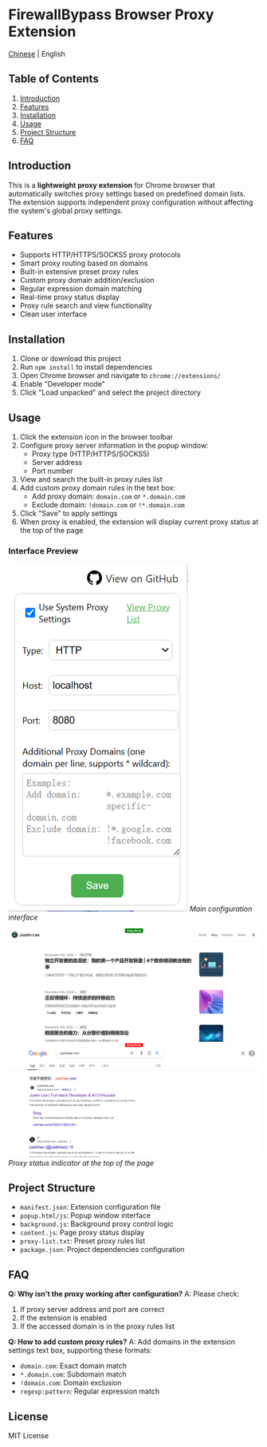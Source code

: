 # FirewallBypass Browser Proxy Extension
[Chinese](./README.zh.md) | English
## Table of Contents
1. [Introduction](#introduction)
2. [Features](#features)
3. [Installation](#installation)
4. [Usage](#usage)
5. [Project Structure](#project-structure)
6. [FAQ](#faq)

## Introduction

This is a **lightweight proxy extension** for Chrome browser that automatically switches proxy settings based on predefined domain lists. The extension supports independent proxy configuration without affecting the system's global proxy settings.

## Features

- Supports HTTP/HTTPS/SOCKS5 proxy protocols
- Smart proxy routing based on domains
- Built-in extensive preset proxy rules
- Custom proxy domain addition/exclusion
- Regular expression domain matching
- Real-time proxy status display
- Proxy rule search and view functionality
- Clean user interface

## Installation

1. Clone or download this project
2. Run `npm install` to install dependencies
3. Open Chrome browser and navigate to `chrome://extensions/`
4. Enable "Developer mode"
5. Click "Load unpacked" and select the project directory

## Usage

1. Click the extension icon in the browser toolbar
2. Configure proxy server information in the popup window:
   - Proxy type (HTTP/HTTPS/SOCKS5)
   - Server address
   - Port number
3. View and search the built-in proxy rules list
4. Add custom proxy domain rules in the text box:
   - Add proxy domain: `domain.com` or `*.domain.com`
   - Exclude domain: `!domain.com` or `!*.domain.com`
5. Click "Save" to apply settings
6. When proxy is enabled, the extension will display current proxy status at the top of the page

### Interface Preview

![Extension Popup](./images/popup.png)
*Main configuration interface*

![Proxy Status Display](./images/no-proxy-indicate.png)
![Proxy Status Display](./images/proxy-indicate.png)
*Proxy status indicator at the top of the page*

## Project Structure

- `manifest.json`: Extension configuration file
- `popup.html/js`: Popup window interface
- `background.js`: Background proxy control logic
- `content.js`: Page proxy status display
- `proxy-list.txt`: Preset proxy rules list
- `package.json`: Project dependencies configuration

## FAQ

**Q: Why isn't the proxy working after configuration?**
A: Please check:
1. If proxy server address and port are correct
2. If the extension is enabled
3. If the accessed domain is in the proxy rules list

**Q: How to add custom proxy rules?**
A: Add domains in the extension settings text box, supporting these formats:
- `domain.com`: Exact domain match
- `*.domain.com`: Subdomain match
- `!domain.com`: Domain exclusion
- `regexp:pattern`: Regular expression match

## License

MIT License